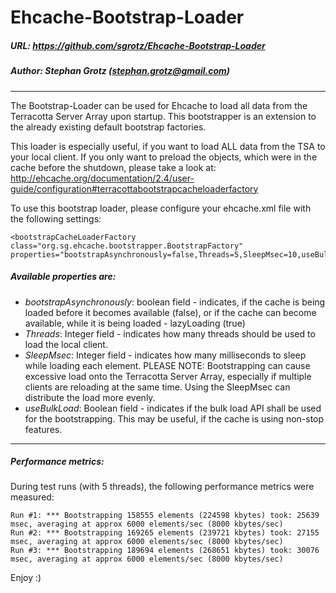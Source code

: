 # Ehcache-Bootstrap-Loader
##### URL: https://github.com/sgrotz/Ehcache-Bootstrap-Loader
##### Author: Stephan Grotz (stephan.grotz@gmail.com)


---


The Bootstrap-Loader can be used for Ehcache to load all data from the Terracotta Server Array upon startup. This bootstrapper is an extension to the already existing default bootstrap factories. 

This loader is especially useful, if you want to load ALL data from the TSA to your local client. If you only want to preload the objects, which were in the cache before the shutdown, please take a look at: http://ehcache.org/documentation/2.4/user-guide/configuration#terracottabootstrapcacheloaderfactory



To use this bootstrap loader, please configure your ehcache.xml file with the following settings:
```
<bootstrapCacheLoaderFactory class="org.sg.ehcache.bootstrapper.BootstrapFactory" properties="bootstrapAsynchronously=false,Threads=5,SleepMsec=10,useBulkLoad=true"/>
```

##### Available properties are:
* *bootstrapAsynchronously*: boolean field - indicates, if the cache is being loaded before it becomes available (false), or if the cache can become available, while it is being loaded - lazyLoading (true)
* *Threads*: Integer field - indicates how many threads should be used to load the local client.
* *SleepMsec*: Integer field - indicates how many milliseconds to sleep while loading each element. PLEASE NOTE: Bootstrapping can cause excessive load onto the Terracotta Server Array, especially if multiple clients are reloading at the same time. Using the SleepMsec can distribute the load more evenly.
* *useBulkLoad*: Boolean field - indicates if the bulk load API shall be used for the bootstrapping. This may be useful, if the cache is using non-stop features.



---

##### Performance metrics: 

During test runs (with 5 threads), the following performance metrics were measured:
```
Run #1: *** Bootstrapping 158555 elements (224598 kbytes) took: 25639 msec, averaging at approx 6000 elements/sec (8000 kbytes/sec)
Run #2: *** Bootstrapping 169265 elements (239721 kbytes) took: 27155 msec, averaging at approx 6000 elements/sec (8000 kbytes/sec)
Run #3: *** Bootstrapping 189694 elements (268651 kbytes) took: 30076 msec, averaging at approx 6000 elements/sec (8000 kbytes/sec)
```


Enjoy :)
